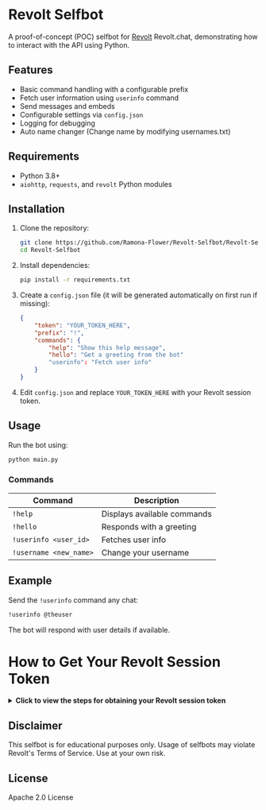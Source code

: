 # Revolt Selfbot

A proof-of-concept (POC) selfbot for [Revolt](https://revolt.chat) Revolt.chat, demonstrating how to interact with the API using Python.

## Features
- Basic command handling with a configurable prefix
- Fetch user information using `userinfo` command
- Send messages and embeds
- Configurable settings via `config.json`
- Logging for debugging
- Auto name changer (Change name by modifying usernames.txt)

## Requirements
- Python 3.8+
- `aiohttp`, `requests`, and `revolt` Python modules

## Installation
1. Clone the repository:
   ```sh
   git clone https://github.com/Ramona-Flower/Revolt-Selfbot/Revolt-Selfbot.git
   cd Revolt-Selfbot
   ```
2. Install dependencies:
   ```sh
   pip install -r requirements.txt
   ```
3. Create a `config.json` file (it will be generated automatically on first run if missing):
   ```json
   {
       "token": "YOUR_TOKEN_HERE",
       "prefix": "!",
       "commands": {
           "help": "Show this help message",
           "hello": "Get a greeting from the bot"
           "userinfo": "Fetch user info"
       }
   }
   ```
4. Edit `config.json` and replace `YOUR_TOKEN_HERE` with your Revolt session token.

## Usage
Run the bot using:
```sh
python main.py
```

### Commands
| Command    | Description |
|------------|------------|
| `!help`    | Displays available commands |
| `!hello`   | Responds with a greeting |
| `!userinfo <user_id>` | Fetches user info |
| `!username <new_name>` | Change your username |

## Example
Send the `!userinfo` command any chat:
```sh
!userinfo @theuser
```
The bot will respond with user details if available.
# How to Get Your Revolt Session Token 

<details>
<summary><strong>Click to view the steps for obtaining your Revolt session token</strong></summary>
   
# Tutorial
- To run the Revolt Selfbot, you'll need your x-session-token, which can be obtained from the network requests in your browser. Follow these steps carefully:


## Step 1: Open Revolt in Your Browser
1. Go to Revolt and log in to your account.
2. Open Developer Tools:
- Google Chrome / Edge: Press F12 or Ctrl + Shift + I
- Firefox: Press F12 or Ctrl + Shift + I
## Step 2: Start a New Application Session

1. Click on the "Network" tab in Developer Tools.
2. Make sure the filter is set to "Fetch/XHR" (in Chrome) or "XHR" in Firefox.
3. If the network log is empty, refresh the page (F5) to populate it with requests.
   
## Step 3: Send a Message
1. Open any DM or server channel.
2. Type a message and send it.
- Look for a request named "messages" in the Network tab.
3. Step 4: Find Your Token
- Click on the "messages" request.
- Navigate to the "Headers" tab.
- Scroll down to the Request Headers section.
- Locate the x-session-token field.
- Copy the token value (a long alphanumeric string).

</details>

## Disclaimer
This selfbot is for educational purposes only. Usage of selfbots may violate Revolt's Terms of Service. Use at your own risk.

## License
Apache 2.0 License
